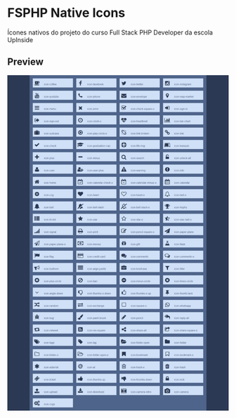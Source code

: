 # FSPHP Native Icons
Ícones nativos do projeto do curso Full Stack PHP Developer da escola UpInside

## Preview
![FSPHP Native Icons](https://raw.githubusercontent.com/wilderamorim/fsphp-native-icons/master/example/FSPHP%20Native%20Icons.png)
